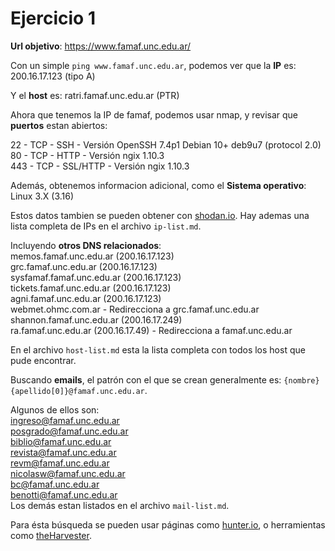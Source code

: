 # Ejercicio 1

**Url objetivo**: https://www.famaf.unc.edu.ar/

Con un simple `ping www.famaf.unc.edu.ar`, podemos ver que la **IP** es: 200.16.17.123 (tipo A)

Y el **host** es: ratri.famaf.unc.edu.ar (PTR)

Ahora que tenemos la IP de famaf, podemos usar nmap, y revisar que **puertos** estan abiertos:<br/>

22 - TCP - SSH - Versión OpenSSH 7.4p1 Debian 10+ deb9u7 (protocol 2.0)<br/>
80 - TCP - HTTP - Versión ngix 1.10.3<br/>
443 - TCP - SSL/HTTP - Versión ngix 1.10.3<br/>

Además, obtenemos informacion adicional, como el **Sistema operativo**: Linux 3.X (3.16)

Estos datos tambien se pueden obtener con [shodan.io](https://www.shodan.io/host/200.16.17.123).
Hay ademas una lista completa de IPs en el archivo `ip-list.md`.

Incluyendo **otros DNS relacionados**:<br/>
memos.famaf.unc.edu.ar (200.16.17.123)<br/>
grc.famaf.unc.edu.ar (200.16.17.123)<br/>
sysfamaf.famaf.unc.edu.ar (200.16.17.123)<br/>
tickets.famaf.unc.edu.ar (200.16.17.123)<br/>
agni.famaf.unc.edu.ar (200.16.17.123)<br/>
webmet.ohmc.com.ar - Redirecciona a grc.famaf.unc.edu.ar<br/>
shannon.famaf.unc.edu.ar (200.16.17.249)<br/>
ra.famaf.unc.edu.ar (200.16.17.49) - Redirecciona a famaf.unc.edu.ar<br/>

En el archivo `host-list.md` esta la lista completa con todos los host que pude encontrar.

Buscando **emails**, el patrón con el que se crean generalmente es: `{nombre}{apellido[0]}@famaf.unc.edu.ar`.

Algunos de ellos son:<br/>
ingreso@famaf.unc.edu.ar<br/>
posgrado@famaf.unc.edu.ar<br/>
biblio@famaf.unc.edu.ar<br/>
revista@famaf.unc.edu.ar<br/>
revm@famaf.unc.edu.ar<br/>
nicolasw@famaf.unc.edu.ar<br/>
bc@famaf.unc.edu.ar</br>
benotti@famaf.unc.edu.ar</br>
Los demás estan listados en el archivo `mail-list.md`.

Para ésta búsqueda se pueden usar páginas como [hunter.io](https://hunter.io/try/search/famaf.unc.edu.ar), o herramientas como [theHarvester](https://github.com/laramies/theHarvester).
